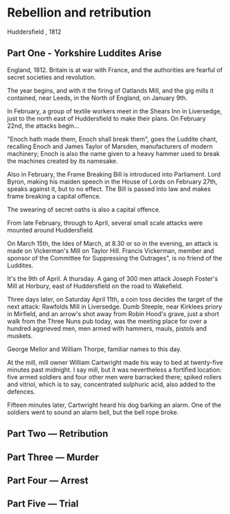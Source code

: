 # Rebellion and retribution

Huddersfield , 1812

## Part One - Yorkshire Luddites Arise


England, 1812. Britain is at war with France, and the authorities are fearful of secret societies and revolution.

The year begins, and with it the firing of Oatlands Mill, and the gig mills it contained, near Leeds, in the North of England, on January 9th.

In February, a group of textile workers meet in the Shears Inn in Liversedge, just to the north east of Huddersfield to make their plans. On February 22nd, the attacks begin...

"Enoch hath made them, Enoch shall break them", goes the Luddite chant, recalling Enoch and James Taylor of Marsden, manufacturers of modern machinery; Enoch is also the name given to a heavy hammer used to break the machines created by its namesake.

Also in February, the Frame Breaking Bill is introduced into Parliament. Lord Byron, making his maiden speech in the House of Lords on February 27th, speaks against it, but to no effect. The Bill is passed into law and makes frame breaking a capital offence.

The swearing of secret oaths is also a capital offence.

From late February, through to April, several small scale attacks were mounted around Huddersfield.

On March 15th, the Ides of March, at 8.30 or so in the evening, an attack is made on Vickerman's Mill on Taylor Hill. Francis Vickerman, member and sponsor of the Committee for Suppressing the Outrages", is no friend of the Luddites.

It's the 9th of April. A thursday. A gang of 300 men attack Joseph Foster's Mill at Horbury, east of Huddersfield on the road to Wakefield.

Three days later, on Saturday April 11th, a coin toss decides the target of the next attack: Rawfolds Mill in Liversedge. Dumb Steeple, near Kirklees priory in Mirfield, and an arrow's shot away from Robin Hood's grave, just a short walk from the Three Nuns pub today, was the meeting place for over a hundred aggrieved men, men armed with hammers, mauls, pistols and muskets.

George Mellor and William Thorpe, familiar names to this day.

At the mill, mill owner William Cartwright made his way to bed at twenty-five minutes past midnight. I say mill, but it was nevertheless a fortified location: five armed soldiers  and four other men were barracked there; spiked rollers and vitriol, which is to say, concentrated sulphuric acid, also added to the defences.

Fifteen minutes later, Cartwright heard his dog barking an alarm. One of the soldiers went to sound an alarm bell, but the bell rope broke.





## Part Two — Retribution




## Part Three — Murder

## Part Four — Arrest


## Part Five — Trial